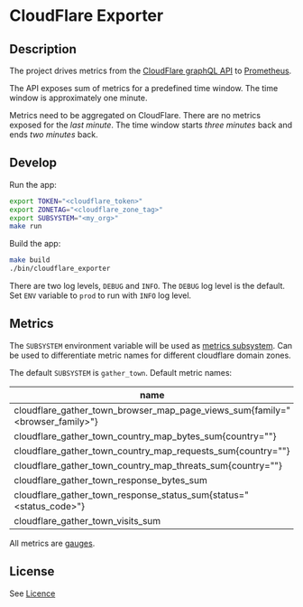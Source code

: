 # CloudFlare Exporter

## Description

The project drives metrics from the [CloudFlare graphQL API](https://developers.cloudflare.com/analytics/graphql-api) to [Prometheus](https://prometheus.io/).

The API exposes sum of metrics for a predefined time window. The time window is approximately one minute.

Metrics need to be aggregated on CloudFlare. There are no metrics exposed for the _last minute_. The time window starts _three minutes_ back and ends _two minutes_ back.

## Develop

Run the app:

```bash
export TOKEN="<cloudflare_token>"
export ZONETAG="<cloudflare_zone_tag>"
export SUBSYSTEM="<my_org>"
make run
```

Build the app:

```bash
make build
./bin/cloudflare_exporter
```

There are two log levels, `DEBUG` and `INFO`. The `DEBUG` log level is the default.
Set `ENV` variable to `prod` to run with `INFO` log level.

## Metrics

The `SUBSYSTEM` environment variable will be used as [metrics subsystem](https://github.com/prometheus/client_golang/blob/master/prometheus/examples_test.go#L38).
Can be used to differentiate metric names for different cloudflare domain zones.

The default `SUBSYSTEM` is `gather_town`. Default metric names:

| name |
|----------------------------------------------------------------------------|
|cloudflare_gather_town_browser_map_page_views_sum{family="<browser_family>"}|
|cloudflare_gather_town_country_map_bytes_sum{country="<country>"}           |
|cloudflare_gather_town_country_map_requests_sum{country="<country>"}        |
|cloudflare_gather_town_country_map_threats_sum{country="<country>"}         |
|cloudflare_gather_town_response_bytes_sum                                   |
|cloudflare_gather_town_response_status_sum{status="<status_code>"}          |
|cloudflare_gather_town_visits_sum                                           |

All metrics are [gauges](https://prometheus.io/docs/concepts/metric_types/#gauge).

## License
See [Licence](LICENSE)
